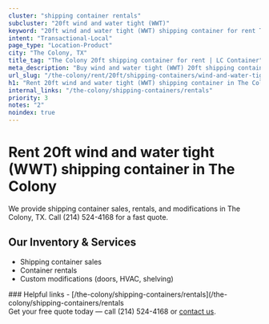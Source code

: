 ```yaml
---
cluster: "shipping container rentals"
subcluster: "20ft wind and water tight (WWT)"
keyword: "20ft wind and water tight (WWT) shipping container for rent The Colony, TX"
intent: "Transactional-Local"
page_type: "Location-Product"
city: "The Colony, TX"
title_tag: "The Colony 20ft shipping container for rent | LC Container"
meta_description: "Buy wind and water tight (WWT) 20ft shipping container rent with local delivery in The Colony, TX. LC Container — local Since 2003. Request a fast quote today."
url_slug: "/the-colony/rent/20ft/shipping-containers/wind-and-water-tight-wwt"
h1: "Rent 20ft wind and water tight (WWT) shipping container in The Colony"
internal_links: "/the-colony/shipping-containers/rentals"
priority: 3
notes: "2"
noindex: true
---
```


# Rent 20ft wind and water tight (WWT) shipping container in The Colony

We provide shipping container sales, rentals, and modifications in The Colony, TX. Call (214) 524-4168 for a fast quote.

## Our Inventory & Services
- Shipping container sales
- Container rentals
- Custom modifications (doors, HVAC, shelving)

<div data-section="internal-links">
### Helpful links
- [/the-colony/shipping-containers/rentals](/the-colony/shipping-containers/rentals
</div>

<div data-section="cta">
Get your free quote today — call (214) 524-4168 or <a href="/contact">contact us</a>.
</div>

<script type="application/ld+json">{"@context":"https://schema.org","@type":"FAQPage","mainEntity":[{"@type":"Question","name":"How much does delivery cost in The Colony, TX?","acceptedAnswer":{"@type":"Answer","text":"Delivery costs vary by distance and container size. Most deliveries in The Colony, TX range from $150-$300. Call (214) 524-4168 for an exact quote based on your specific location."}},{"@type":"Question","name":"Do you offer financing or payment plans?","acceptedAnswer":{"@type":"Answer","text":"We accept major credit cards, checks, and can discuss commercial terms for bulk purchases. Call (214) 524-4168 to discuss options."}},{"@type":"Question","name":"Can you customize containers in The Colony, TX?","acceptedAnswer":{"@type":"Answer","text":"Yes — we perform modifications like doors, HVAC, insulation, and shelving. Request a custom quote at (214) 524-4168 or via our contact form."}}]}</script>
